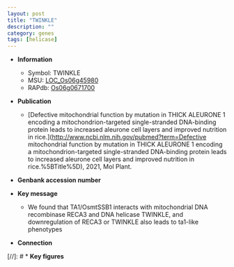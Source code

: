 ```yaml
---
layout: post
title: "TWINKLE"
description: ""
category: genes
tags: [helicase]
---
```


* **Information**  
    + Symbol: TWINKLE  
    + MSU: [LOC_Os06g45980](http://rice.uga.edu/cgi-bin/ORF_infopage.cgi?orf=LOC_Os06g45980)  
    + RAPdb: [Os06g0671700](http://rapdb.dna.affrc.go.jp/viewer/gbrowse_details/irgsp1?name=Os06g0671700)  

* **Publication**  
    + [Defective mitochondrial function by mutation in THICK ALEURONE 1 encoding a mitochondrion-targeted single-stranded DNA-binding protein leads to increased aleurone cell layers and improved nutrition in rice.](http://www.ncbi.nlm.nih.gov/pubmed?term=Defective mitochondrial function by mutation in THICK ALEURONE 1 encoding a mitochondrion-targeted single-stranded DNA-binding protein leads to increased aleurone cell layers and improved nutrition in rice.%5BTitle%5D), 2021, Mol Plant.

* **Genbank accession number**  

* **Key message**  
    + We found that TA1/OsmtSSB1 interacts with mitochondrial DNA recombinase RECA3 and DNA helicase TWINKLE, and downregulation of RECA3 or TWINKLE also leads to ta1-like phenotypes

* **Connection**  

[//]: # * **Key figures**  


